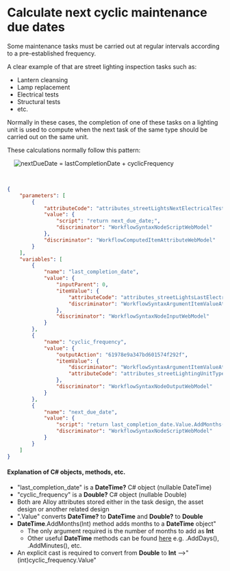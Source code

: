 # Calculate next cyclic maintenance due dates

Some maintenance tasks must be carried out at regular intervals according to a pre-established frequency.

A clear example of that are street lighting inspection tasks such as:
- Lantern cleansing
- Lamp replacement
- Electrical tests
- Structural tests
- etc.

Normally in these cases, the completion of one of these tasks on a lighting unit is used to compute 
when the next task of the same type should be carried out on the same unit.

These calculations normally follow this pattern:

&nbsp;&nbsp;&nbsp;&nbsp;![nextDueDate = lastCompletionDate + cyclicFrequency](https://latex.codecogs.com/svg.latex?Next\hspace{1mm}due\hspace{1mm}date=Last\hspace{1mm}completion\hspace{1mm}date+Cyclic\hspace{1mm}frequency) 

<br/>

```json
{
    "parameters": [
        {
            "attributeCode": "attributes_streetLightsNextElectricalTest_6164124413abdf015b813c0c",
            "value": {
                "script": "return next_due_date;",
                "discriminator": "WorkflowSyntaxNodeScriptWebModel"
            },
            "discriminator": "WorkflowComputedItemAttributeWebModel"
        }
    ],
    "variables": [
        {
            "name": "last_completion_date",
            "value": {
                "inputParent": 0,
                "itemValue": {
                    "attributeCode": "attributes_streetLightsLastElectricalTestDate_5ebbffedf1168900487f4b61",
                    "discriminator": "WorkflowSyntaxArgumentItemValueAttributeWebModel"
                },
                "discriminator": "WorkflowSyntaxNodeInputWebModel"
            }
        },
        {
            "name": "cyclic_frequency",
            "value": {
                "outputAction": "61978e9a347bd601574f292f",
                "itemValue": {
                    "discriminator": "WorkflowSyntaxArgumentItemValueAttributeWebModel",
                    "attributeCode": "attributes_streetLightingUnitTypesElectricalTestCycle_617a74c728398b015948e08f"
                },
                "discriminator": "WorkflowSyntaxNodeOutputWebModel"
            }
        },
        {
            "name": "next_due_date",
            "value": {
                "script": "return last_completion_date.Value.AddMonths((int)cyclic_frequency.Value);",
                "discriminator": "WorkflowSyntaxNodeScriptWebModel"
            }
        }
    ]
}
```
#### Explanation of C# objects, methods, etc.
- "last_completion_date" is a **DateTime?** C# object (nullable DateTime)
- "cyclic_frequency"  is a **Double?** C# object (nullable Double)
- Both are Alloy attributes stored either in the task design, the asset design or another related design 
- ".Value" converts **DateTime?** to **DateTime** and **Double?** to **Double**
- **DateTime**.AddMonths(Int) method adds months to a **DateTime** object"
  - The only argument required is the number of months to add as **Int**
  - Other useful **DateTime** methods can be found [here](https://docs.microsoft.com/en-us/dotnet/api/system.datetime?view=net-6.0)  e.g. .AddDays(), .AddMinutes(), etc.
- An explicit cast is required to convert from **Double** to **Int** -->"(int)cyclic_frequency.Value"
